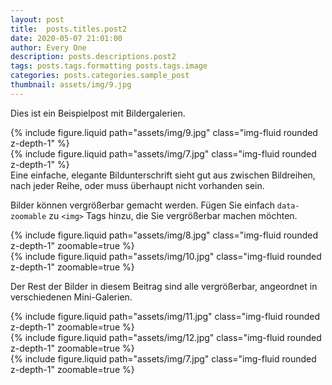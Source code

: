 ```yaml
---
layout: post
title:  posts.titles.post2
date: 2020-05-07 21:01:00
author: Every One
description: posts.descriptions.post2
tags: posts.tags.formatting posts.tags.image
categories: posts.categories.sample_post
thumbnail: assets/img/9.jpg
---
```

Dies ist ein Beispielpost mit Bildergalerien.

<div class="row mt-3">
    <div class="col-sm mt-3 mt-md-0">
        {% include figure.liquid path="assets/img/9.jpg" class="img-fluid rounded z-depth-1" %}
    </div>
    <div class="col-sm mt-3 mt-md-0">
        {% include figure.liquid path="assets/img/7.jpg" class="img-fluid rounded z-depth-1" %}
    </div>
</div>
<div class="caption">
    Eine einfache, elegante Bildunterschrift sieht gut aus zwischen Bildreihen, nach jeder Reihe, oder muss überhaupt nicht vorhanden sein.
</div>

Bilder können vergrößerbar gemacht werden. Fügen Sie einfach `data-zoomable` zu `<img>` Tags hinzu, die Sie vergrößerbar machen möchten.
<div class="row mt-3">
    <div class="col-sm mt-3 mt-md-0">
        {% include figure.liquid path="assets/img/8.jpg" class="img-fluid rounded z-depth-1" zoomable=true %}
    </div>
    <div class="col-sm mt-3 mt-md-0">
        {% include figure.liquid path="assets/img/10.jpg" class="img-fluid rounded z-depth-1" zoomable=true %}
    </div>
</div>

Der Rest der Bilder in diesem Beitrag sind alle vergrößerbar, angeordnet in verschiedenen Mini-Galerien.

<div class="row mt-3">
    <div class="col-sm mt-3 mt-md-0">
        {% include figure.liquid path="assets/img/11.jpg" class="img-fluid rounded z-depth-1" zoomable=true %}
    </div>
    <div class="col-sm mt-3 mt-md-0">
        {% include figure.liquid path="assets/img/12.jpg" class="img-fluid rounded z-depth-1" zoomable=true %}
    </div>
    <div class="col-sm mt-3 mt-md-0">
        {% include figure.liquid path="assets/img/7.jpg" class="img-fluid rounded z-depth-1" zoomable=true %}
    </div>
</div>
